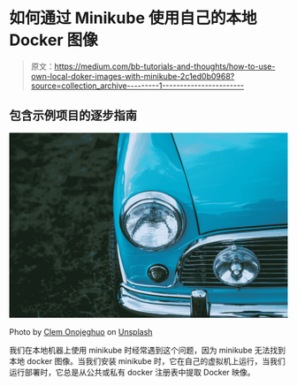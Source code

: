 # 如何通过 Minikube 使用自己的本地 Docker 图像

> 原文：<https://medium.com/bb-tutorials-and-thoughts/how-to-use-own-local-doker-images-with-minikube-2c1ed0b0968?source=collection_archive---------1----------------------->

## 包含示例项目的逐步指南

![](img/381855c7e84b75b06fc4a8e88be52624.png)

Photo by [Clem Onojeghuo](https://unsplash.com/@clemono2?utm_source=medium&utm_medium=referral) on [Unsplash](https://unsplash.com?utm_source=medium&utm_medium=referral)

我们在本地机器上使用 minikube 时经常遇到这个问题，因为 minikube 无法找到本地 docker 图像。当我们安装 minikube 时，它在自己的虚拟机上运行，当我们运行部署时，它总是从公共或私有 docker 注册表中提取 Docker 映像。